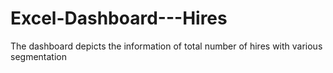 # Excel-Dashboard---Hires
The dashboard depicts the information of total number of hires with various segmentation
